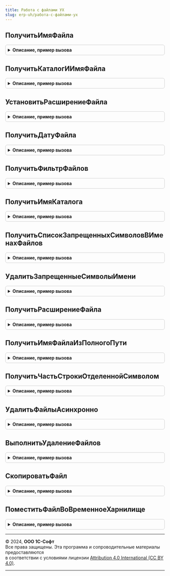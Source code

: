 ```yaml
---
title: Работа с файлами УХ
slug: erp-uh/работа-с-файлами-ух
---
```



## ПолучитьИмяФайла
<details style="margin: 1em 0; padding: 0.5em; border: 1px solid #ccc; border-radius: 6px;">

<summary style="font-weight: bold; cursor: pointer;">Описание, пример вызова</summary>

```bsl
///////////////////////////////////////////////////////////////////////////////
// ПРОЦЕДУРЫ И ФУНКЦИИ МЕХАНИЗМА РАБОТЫ С ФАЙЛАМИ (ХРАНИМЫМИ В КОНФИГУРАЦИИ)
///////////////////////////////////////////////////////////////////////////////
///////////////////////////////////////////////////////////////////////////////

// Составляет полное имя файла из имени каталога и имени файла.
//
// Параметры
//  ИмяКаталога  – Строка, содержащая путь к каталогу файла на диске.
//  ИмяФайла     – Строка, содержащая имя файла, без имени каталога.
//
// Возвращаемое значение:
//   Строка – полное имя файла с учетом каталога.
//
Функция ПолучитьИмяФайла(ИмяКаталога, ИмяФайла) Экспорт
```

Пример вызова
```bsl
Результат = РаботаСФайламиУХ.ПолучитьИмяФайла(ИмяКаталога, ИмяФайла) 
```
</details>

## ПолучитьКаталогИИмяФайла
<details style="margin: 1em 0; padding: 0.5em; border: 1px solid #ccc; border-radius: 6px;">

<summary style="font-weight: bold; cursor: pointer;">Описание, пример вызова</summary>

```bsl

// Процедура полное имя файла разбивает на путь в файлу и имя самого файла
//
// Параметры
//  ПолноеИмяФайла  – Строка, содержащая полное имя файла на диске.
//  ИмяКаталога  – Строка, содержащая путь к каталогу файла на диске.
//  ИмяФайла     – Строка, содержащая имя файла, без имени каталога.
//
Процедура ПолучитьКаталогИИмяФайла(Знач ПолноеИмяФайла, ИмяКаталога, ИмяФайла) Экспорт
```

Пример вызова
```bsl
РаботаСФайламиУХ.ПолучитьКаталогИИмяФайла(ПолноеИмяФайла, ИмяКаталога, ИмяФайла) 
```
</details>

## УстановитьРасширениеФайла
<details style="margin: 1em 0; padding: 0.5em; border: 1px solid #ccc; border-radius: 6px;">

<summary style="font-weight: bold; cursor: pointer;">Описание, пример вызова</summary>

```bsl

// Процедура меняет расширение имени переданного файла (сам файл не меняется, меняется колько строка)
//
// Параметры
//  ИмяФайла  – Строка, содержащая полное имя файла на диске.
//  НовоеРасширениеФайла  – Строка, содержащая новое расширение файла.
//
Процедура УстановитьРасширениеФайла(ИмяФайла, Знач НовоеРасширениеФайла) Экспорт
```

Пример вызова
```bsl
РаботаСФайламиУХ.УстановитьРасширениеФайла(ИмяФайла, НовоеРасширениеФайла) 
```
</details>

## ПолучитьДатуФайла
<details style="margin: 1em 0; padding: 0.5em; border: 1px solid #ccc; border-radius: 6px;">

<summary style="font-weight: bold; cursor: pointer;">Описание, пример вызова</summary>

```bsl

// Функция определяет дату последней модификации существующего файла на диске
// Параметры
//  ИмяФайла  – Строка, содержащая полный путь к файла на диске.
//
// Возвращаемое значение:
//   Дата – Дата последней модификации файла
//
Функция ПолучитьДатуФайла(Знач ИмяФайла) Экспорт
```

Пример вызова
```bsl
Результат = РаботаСФайламиУХ.ПолучитьДатуФайла(ИмяФайла) 
```
</details>

## ПолучитьФильтрФайлов
<details style="margin: 1em 0; padding: 0.5em; border: 1px solid #ccc; border-radius: 6px;">

<summary style="font-weight: bold; cursor: pointer;">Описание, пример вызова</summary>

```bsl

// Формирует строку фильтра для диалога выбора файла с типами файлов.
//
// Параметры
//  Нет.
//
// Возвращаемое значение:
//   Строка – фильтр по типам файлов для диалога выбора файла.
//
Функция ПолучитьФильтрФайлов() Экспорт
```

Пример вызова
```bsl
Результат = РаботаСФайламиУХ.ПолучитьФильтрФайлов());
```
</details>

## ПолучитьИмяКаталога
<details style="margin: 1em 0; padding: 0.5em; border: 1px solid #ccc; border-radius: 6px;">

<summary style="font-weight: bold; cursor: pointer;">Описание, пример вызова</summary>

```bsl

// Формирует имя каталога для сохранения/чтения файлов. Для различных типов объектов возможны
// различные алгоритмы определения каталога.
//
// Параметры
//  ОбъектФайла  – Ссылка на объект данных, для которого прикрепляются файлы.
//
// Возвращаемое значение:
//   Строка – каталог файлов для указанного объекта и пользователя.
//
Функция ПолучитьИмяКаталога() Экспорт
```

Пример вызова
```bsl
Результат = РаботаСФайламиУХ.ПолучитьИмяКаталога() 
```
</details>

## ПолучитьСписокЗапрещенныхСимволовВИменахФайлов
<details style="margin: 1em 0; padding: 0.5em; border: 1px solid #ccc; border-radius: 6px;">

<summary style="font-weight: bold; cursor: pointer;">Описание, пример вызова</summary>

```bsl

// функция возвращает список запрещенных символов в именах файлов
// Возвращаемое значение:
//   Список значений в котором хранится список всех запрещенных символов в именах файлов.
//
Функция ПолучитьСписокЗапрещенныхСимволовВИменахФайлов() Экспорт
```

Пример вызова
```bsl
Результат = РаботаСФайламиУХ.ПолучитьСписокЗапрещенныхСимволовВИменахФайлов());
```
</details>

## УдалитьЗапрещенныеСимволыИмени
<details style="margin: 1em 0; padding: 0.5em; border: 1px solid #ccc; border-radius: 6px;">

<summary style="font-weight: bold; cursor: pointer;">Описание, пример вызова</summary>

```bsl

// функция формирует имя файла выбрасывая из первоначально предложенного имени все
// запрещенные символы
// Параметры
//  ИмяФайла     – Строка, содержащая имя файла, без каталога.
//
// Возвращаемое значение:
//   Строка – имя файла, которое может быть использовано в файловой системе
//
Функция УдалитьЗапрещенныеСимволыИмени(Знач ИмяФайла) Экспорт
```

Пример вызова
```bsl
Результат = РаботаСФайламиУХ.УдалитьЗапрещенныеСимволыИмени(ИмяФайла) 
```
</details>

## ПолучитьРасширениеФайла
<details style="margin: 1em 0; padding: 0.5em; border: 1px solid #ccc; border-radius: 6px;">

<summary style="font-weight: bold; cursor: pointer;">Описание, пример вызова</summary>

```bsl

// Выделяет из имени файла его расширение (набор символов после последней точки).
//
// Параметры
//  ИмяФайла     – Строка, содержащая имя файла, неважно с именем каталога или без.
//
// Возвращаемое значение:
//   Строка – расширение файла.
//
Функция ПолучитьРасширениеФайла(Знач ИмяФайла) Экспорт
```

Пример вызова
```bsl
Результат = РаботаСФайламиУХ.ПолучитьРасширениеФайла(ИмяФайла) 
```
</details>

## ПолучитьИмяФайлаИзПолногоПути
<details style="margin: 1em 0; padding: 0.5em; border: 1px solid #ccc; border-radius: 6px;">

<summary style="font-weight: bold; cursor: pointer;">Описание, пример вызова</summary>

```bsl

// Выделяет из полного пути к файлу его имя (набор символов после последней \).
//
// Параметры
//  ПутьКФайлу     – Строка, содержащая имя файла, неважно с именем каталога или без.
//
// Возвращаемое значение:
//   Строка – расширение файла.
//
Функция ПолучитьИмяФайлаИзПолногоПути(Знач ПутьКФайлу) Экспорт
```

Пример вызова
```bsl
Результат = РаботаСФайламиУХ.ПолучитьИмяФайлаИзПолногоПути(ПутьКФайлу) 
```
</details>

## ПолучитьЧастьСтрокиОтделеннойСимволом
<details style="margin: 1em 0; padding: 0.5em; border: 1px solid #ccc; border-radius: 6px;">

<summary style="font-weight: bold; cursor: pointer;">Описание, пример вызова</summary>

```bsl

// функция возвращает часть строки после последнего встреченного символа в строке
Функция ПолучитьЧастьСтрокиОтделеннойСимволом(Знач ИсходнаяСтрока, Знач СимволПоиска) Экспорт
```

Пример вызова
```bsl
Результат = РаботаСФайламиУХ.ПолучитьЧастьСтрокиОтделеннойСимволом(ИсходнаяСтрока, СимволПоиска));
```
</details>

## УдалитьФайлыАсинхронно
<details style="margin: 1em 0; padding: 0.5em; border: 1px solid #ccc; border-radius: 6px;">

<summary style="font-weight: bold; cursor: pointer;">Описание, пример вызова</summary>

```bsl

///////////////////////////////////////////////////////////////////////////////
// ФУНКЦИИ ДЛЯ ВЕБ-ПРИЛОЖЕНИЯ
///////////////////////////////////////////////////////////////////////////////

// КоличествоПопыток - 0 - удалять пока не удалятся
Функция УдалитьФайлыАсинхронно(Путь, Маска = Неопределено, КоличествоПопыток = 10) Экспорт
```

Пример вызова
```bsl
Результат = РаботаСФайламиУХ.УдалитьФайлыАсинхронно(Путь, Маска, КоличествоПопыток);
```
</details>

## ВыполнитьУдалениеФайлов
<details style="margin: 1em 0; padding: 0.5em; border: 1px solid #ccc; border-radius: 6px;">

<summary style="font-weight: bold; cursor: pointer;">Описание, пример вызова</summary>

```bsl

// Предполагается, что вызывается только как фоновое задание
Процедура ВыполнитьУдалениеФайлов(Путь, Маска, КоличествоПопыток, КлючЗадания) Экспорт
```

Пример вызова
```bsl
РаботаСФайламиУХ.ВыполнитьУдалениеФайлов(Путь, Маска, КоличествоПопыток, КлючЗадания) 
```
</details>

## СкопироватьФайл
<details style="margin: 1em 0; padding: 0.5em; border: 1px solid #ccc; border-radius: 6px;">

<summary style="font-weight: bold; cursor: pointer;">Описание, пример вызова</summary>

```bsl

// Копирует файл Источник в файл Приемник с перезаписью. Если Приемник уже существует,
// то он будет перезаписан, если не существует - то создан.
// Параметры
//  Источник - Строка - Обязательный - путь к файлу, который необходимо скопировать
//  Приемник - Строка - Обязательный - путь к файлу, в который необходимо скопировать
// Возвращаемое значение
//  Истина, если копирование удалось, Ложь - иначе.
Функция СкопироватьФайл(Источник, Приемник) Экспорт
```

Пример вызова
```bsl
Результат = РаботаСФайламиУХ.СкопироватьФайл(Источник, Приемник) 
```
</details>

## ПоместитьФайлВоВременноеХарнилище
<details style="margin: 1em 0; padding: 0.5em; border: 1px solid #ccc; border-radius: 6px;">

<summary style="font-weight: bold; cursor: pointer;">Описание, пример вызова</summary>

```bsl

// Помещает файл во временное хранилище.
// Параметры
//  ПутьКФайлу - Строка - Обязательный - путь к файлу, который необходимо поместить в хранилище
//  Адрес - Строка - Необязательный - адрес хранилища, по которому поместить файл
// Возвращаемое значение
//  Адрес хранилища, если удалось поместить файл, Неопределено - иначе.
Функция ПоместитьФайлВоВременноеХарнилище(ПутьКФайлу, Знач Адрес = Неопределено) Экспорт
```

Пример вызова
```bsl
Результат = РаботаСФайламиУХ.ПоместитьФайлВоВременноеХарнилище(ПутьКФайлу, Адрес);
```
</details>

---

© 2024, **ООО 1С-Софт**  
Все права защищены. Эта программа и сопроводительные материалы предоставляются  
в соответствии с условиями лицензии [Attribution 4.0 International (CC BY 4.0)](https://creativecommons.org/licenses/by/4.0/legalcode).

---
